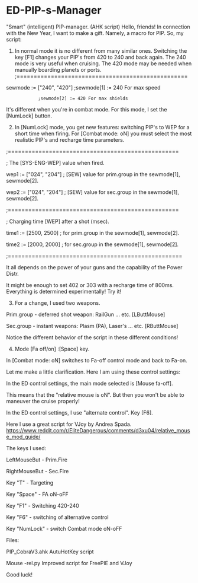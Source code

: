 # ED-PIP-s-Manager
"Smart" (intelligent) PIP-manager. (AHK script)
Hello, friends! In connection with the New Year, I want to make a gift. Namely, a macro for PIP.
So, my script:
1. In normal mode it is no different from many similar ones.
Switching the key [F1] changes your PIP's from 420 to 240 and back again.
The 240 mode is very useful when cruising.
The 420 mode may be needed when manually boarding planets or ports.
;==================================================

sewmode := ["240", "420"]	;sewmode[1] := 240 For max speed

				;sewmode[2] := 420 For max shields
				
It's different when you're in combat mode. For this mode, I set the [NumLock] button.

2. In [NumLock] mode, you get new features: switching PIP's to WEP for a short time when firing.
For [Combat mode: oN] you must select the most realistic PIP's and recharge time parameters.

;==================================================

; The [SYS-ENG-WEP] value when fired.

wep1 := ["024", "204"]	; [SEW] value for prim.group in the sewmode[1], sewmode[2].

wep2 := ["024", "204"]	; [SEW] value for sec.group in the sewmode[1], sewmode[2].

;==================================================

; Charging time [WEP] after a shot (msec).

time1 := [2500, 2500] ; for prim.group in the sewmode[1], sewmode[2].

time2 := [2000, 2000] ; for sec.group in the sewmode[1], sewmode[2].

;===================================================

It all depends on the power of your guns and the capability of the Power Distr.

It might be enough to set 402 or 303 with a recharge time of 800ms. Everything is determined experimentally! Try it!

3. For a change, I used two weapons.

Prim.group - deferred shot weapon: RailGun ... etc. 	 [LButtMouse]

Sec.group - instant weapons: Plasm (PA), Laser's ... etc.	[RButtMouse]

Notice the different behavior of the script in these different conditions!

4. Mode [Fa off/on]         :[Space] key.
 
In [Combat mode: oN] switches to Fa-off control mode and back to Fa-on.

Let me make a little clarification. Here I am using these control settings:

In the ED control settings, the main mode selected is [Mouse fa-off].

This means that the "relative mouse is oN". But then you won't be able to maneuver the cruise properly!

In the ED control settings, I use "alternate control". Key [F6].

Here I use a great script for VJoy by Andrea Spada. https://www.reddit.com/r/EliteDangerous/comments/d3xu04/relative_mouse_mod_guide/

The keys I used:

LeftMouseBut - Prim.Fire

RightMouseBut - Sec.Fire

Key "T" - Targeting

Key "Space" - FA oN-oFF

Key "F1" - Switching 420-240

Key "F6" - switching of alternative control

Key "NumLock" - switch Combat mode oN-oFF

Files:

PIP_CobraV3.ahk  AutuHotKey script

Mouse -rel.py  Improved script for FreePIE and VJoy


Good luck! 
